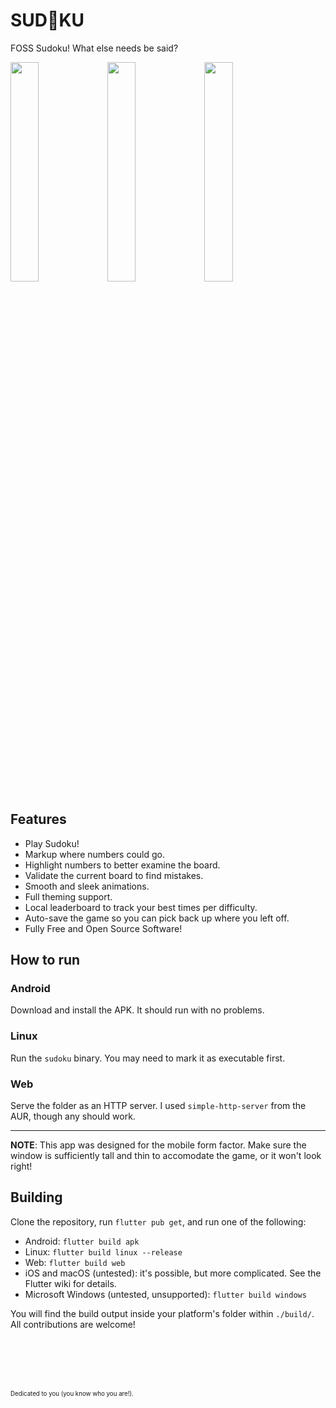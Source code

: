 # SUD💜KU

FOSS Sudoku! What else needs be said?

<p float="left">
<img src="https://user-images.githubusercontent.com/44881120/180610158-ccfbb1ae-0d23-4e18-a52e-e794e0fdbba6.png" width=30%>
<img src="https://user-images.githubusercontent.com/44881120/180610238-0c2b0a4d-308d-4f3a-b693-ada348b8ab67.png" width=30%>
<img src="https://user-images.githubusercontent.com/44881120/180610268-181ce4b1-5e82-4218-a1f0-35e0985b4b10.png" width=30%>
</p>

## Features
- Play Sudoku!
- Markup where numbers could go.
- Highlight numbers to better examine the board.
- Validate the current board to find mistakes.
- Smooth and sleek animations.
- Full theming support.
- Local leaderboard to track your best times per difficulty.
- Auto-save the game so you can pick back up where you left off.
- Fully Free and Open Source Software!

## How to run

### Android
Download and install the APK. It should run with no problems.

### Linux
Run the `sudoku` binary. You may need to mark it as executable first.

### Web
Serve the folder as an HTTP server. I used `simple-http-server` from the AUR, though any should work.

---

**NOTE**: This app was designed for the mobile form factor. Make sure the window is sufficiently tall and thin to accomodate the game, or it won't look right!

## Building
Clone the repository, run `flutter pub get`, and run one of the following:

- Android: `flutter build apk`
- Linux: `flutter build linux --release`
- Web: `flutter build web`
- iOS and macOS (untested): it's possible, but more complicated. See the Flutter wiki for details.
- Microsoft Windows (untested, unsupported): `flutter build windows`

You will find the build output inside your platform's folder within `./build/`. All contributions are welcome!

<br><br>
---
<sub><sup>Dedicated to you (you know who you are!). </sup></sub>
